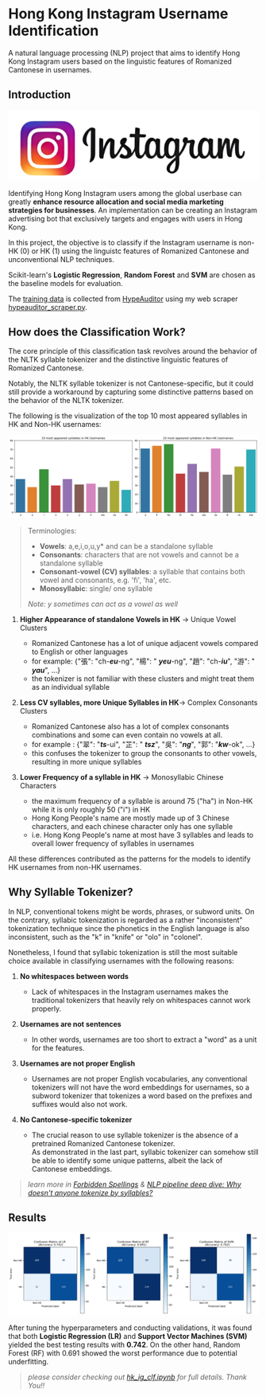 # Hong Kong Instagram Username Identification

A natural language processing (NLP) project that aims to identify Hong Kong Instagram users based on the linguistic features of Romanized Cantonese in usernames.

## Introduction

<img src="images/ig-logo.png">

Identifying Hong Kong Instagram users among the global userbase can greatly **enhance resource allocation and social media marketing strategies for businesses**. An implementation can be creating an Instagram advertising bot that exclusively targets and engages with users in Hong Kong. 

In this project, the objective is to classify if the Instagram username is non-HK (0) or HK (1) using the linguistc features of Romanized Cantonese and unconventional NLP techniques.

Scikit-learn's **Logistic Regression**, **Random Forest** and **SVM** are chosen as the baseline models for evaluation.

The [training data](datasets) is collected from [HypeAuditor](https://hypeauditor.com/) using my web scraper [hypeauditor_scraper.py](hypeauditor_scraper.py).

## How does the Classification Work?

The core principle of this classification task revolves around the behavior of the NLTK syllable tokenizer and the distinctive linguistic features of Romanized Cantonese.        

Notably, the NLTK syllable tokenizer is not Cantonese-specific, but it could still provide a workaround by capturing some distinctive patterns based on the behavior of the NLTK tokenizer.

The following is the visualization of the top 10 most appeared syllables in HK and Non-HK usernames:

<img src="images/freq_chart.png">

> Terminologies:
>
> * **Vowels**: a,e,i,o,u,y* and can be a standalone syllable
> * **Consonants**: characters that are not vowels and cannot be a standalone syllable
> * **Consonant-vowel (CV) syllables**: a syllable that contains both vowel and consonants, e.g. 'fi', 'ha', etc.
> * **Monosyllabic**: single/ one syllable
> 
> *Note: y sometimes can act as a vowel as well*

1. **Higher Appearance of standalone Vowels in HK** -> Unique Vowel Clusters
    * Romanized Cantonese has a lot of unique adjacent vowels compared to English or other languages
    * for example: {"張": "ch-***eu***-ng", "楊": "  ***yeu***-ng", "趙": "ch-***iu***", "游": "  ***yau***", ...}
    * the tokenizer is not familiar with these clusters and might treat them as an individual syllable

2.  **Less CV syllables, more Unique Syllables in HK**-> Complex Consonants Clusters
    * Romanized Cantonese also has a lot of complex consonants combinations and some can even contain no vowels at all.
    * for example : {"翠": "***ts***-ui", "芷": "  ***tsz***", "吳": "***ng***", "郭": "***kw***-ok", ...}
    * this confuses the tokenizer to group the consonants to other vowels, resulting in more unique syllables

3. **Lower Frequency of a syllable in HK** -> Monosyllabic Chinese Characters
    * the maximum frequency of a syllable is around 75 ("ha") in Non-HK while it is only roughly 50 ("i") in HK 
    * Hong Kong People's name are mostly made up of 3 Chinese characters, and each chinese character only has one syllable
    * i.e. Hong Kong People's name at most have 3 syllables and leads to overall lower frequency of syllables in usernames

All these differences contributed as the patterns for the models to identify HK usernames from non-HK usernames.

## Why Syllable Tokenizer?

In NLP, conventional tokens might be words, phrases, or subword units. On the contrary, syllabic tokenization is regarded as a rather "inconsistent" tokenization technique since the phonetics in the English language is also inconsistent, such as the "k" in "knife" or "olo" in "colonel". 

Nonetheless, I found that syllabic tokenization is still the most suitable choice available in classifying usernames with the following reasons:

1. **No whitespaces between words** 
    * Lack of whitespaces in the Instagram usernames makes the traditional tokenizers that heavily rely on whitespaces cannot work properly.

2. **Usernames are not sentences**
    * In other words, usernames are too short to extract a "word" as a unit for the features.

3. **Usernames are not proper English**
    * Usernames are not proper English vocabularies, any conventional tokenizers will not have the word embeddings for usernames, so a subword tokenizer that tokenizes a word based on the prefixes and suffixes would also not work.

4. **No Cantonese-specific tokenizer**
    * The crucial reason to use syllable tokenizer is the absence of a pretrained Romanized Cantonese tokenizer. <br>As demonstrated in the last part, syllabic tokenizer can somehow still be able to identify some unique patterns, albeit the lack of Cantonese embeddings.        

> *learn more in [Forbidden Spellings](https://www.youtube.com/shorts/3ipFdRfFvK4) & [NLP pipeline deep dive: Why doesn't anyone tokenize by syllables?](https://www.youtube.com/watch?v=4_KxnoMnVVs&t=2990s&ab_channel=RachaelTatman)*

## Results

<img src="images/confusion_matrix.png">

After tuning the hyperparameters and conducting validations, it was found that both **Logistic Regression (LR)** and **Support Vector Machines (SVM)** yielded the best testing results with **0.742**. On the other hand, Random Forest (RF) with 0.691  showed the worst performance due to potential underfitting.

> *please consider checking out [hk_ig_clf.ipynb](hk_ig_clf.ipynb) for full details. Thank You!!*



